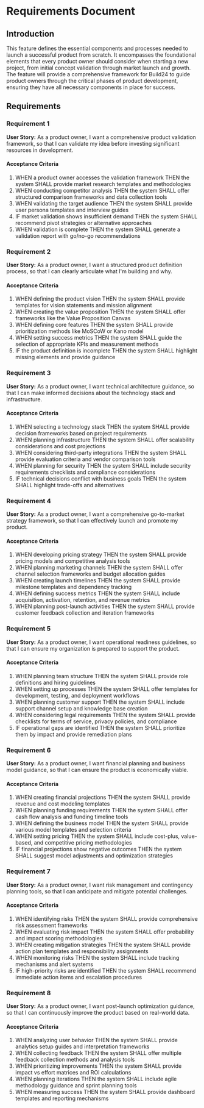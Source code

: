 # Requirements Document

## Introduction

This feature defines the essential components and processes needed to launch a successful product from scratch. It encompasses the foundational elements that every product owner should consider when starting a new project, from initial concept validation through market launch and growth. The feature will provide a comprehensive framework for Build24 to guide product owners through the critical phases of product development, ensuring they have all necessary components in place for success.

## Requirements

### Requirement 1

**User Story:** As a product owner, I want a comprehensive product validation framework, so that I can validate my idea before investing significant resources in development.

#### Acceptance Criteria

1. WHEN a product owner accesses the validation framework THEN the system SHALL provide market research templates and methodologies
2. WHEN conducting competitor analysis THEN the system SHALL offer structured comparison frameworks and data collection tools
3. WHEN validating the target audience THEN the system SHALL provide user persona templates and interview guides
4. IF market validation shows insufficient demand THEN the system SHALL recommend pivot strategies or alternative approaches
5. WHEN validation is complete THEN the system SHALL generate a validation report with go/no-go recommendations

### Requirement 2

**User Story:** As a product owner, I want a structured product definition process, so that I can clearly articulate what I'm building and why.

#### Acceptance Criteria

1. WHEN defining the product vision THEN the system SHALL provide templates for vision statements and mission alignment
2. WHEN creating the value proposition THEN the system SHALL offer frameworks like the Value Proposition Canvas
3. WHEN defining core features THEN the system SHALL provide prioritization methods like MoSCoW or Kano model
4. WHEN setting success metrics THEN the system SHALL guide the selection of appropriate KPIs and measurement methods
5. IF the product definition is incomplete THEN the system SHALL highlight missing elements and provide guidance

### Requirement 3

**User Story:** As a product owner, I want technical architecture guidance, so that I can make informed decisions about the technology stack and infrastructure.

#### Acceptance Criteria

1. WHEN selecting a technology stack THEN the system SHALL provide decision frameworks based on project requirements
2. WHEN planning infrastructure THEN the system SHALL offer scalability considerations and cost projections
3. WHEN considering third-party integrations THEN the system SHALL provide evaluation criteria and vendor comparison tools
4. WHEN planning for security THEN the system SHALL include security requirements checklists and compliance considerations
5. IF technical decisions conflict with business goals THEN the system SHALL highlight trade-offs and alternatives

### Requirement 4

**User Story:** As a product owner, I want a comprehensive go-to-market strategy framework, so that I can effectively launch and promote my product.

#### Acceptance Criteria

1. WHEN developing pricing strategy THEN the system SHALL provide pricing models and competitive analysis tools
2. WHEN planning marketing channels THEN the system SHALL offer channel selection frameworks and budget allocation guides
3. WHEN creating launch timelines THEN the system SHALL provide milestone templates and dependency tracking
4. WHEN defining success metrics THEN the system SHALL include acquisition, activation, retention, and revenue metrics
5. WHEN planning post-launch activities THEN the system SHALL provide customer feedback collection and iteration frameworks

### Requirement 5

**User Story:** As a product owner, I want operational readiness guidelines, so that I can ensure my organization is prepared to support the product.

#### Acceptance Criteria

1. WHEN planning team structure THEN the system SHALL provide role definitions and hiring guidelines
2. WHEN setting up processes THEN the system SHALL offer templates for development, testing, and deployment workflows
3. WHEN planning customer support THEN the system SHALL include support channel setup and knowledge base creation
4. WHEN considering legal requirements THEN the system SHALL provide checklists for terms of service, privacy policies, and compliance
5. IF operational gaps are identified THEN the system SHALL prioritize them by impact and provide remediation plans

### Requirement 6

**User Story:** As a product owner, I want financial planning and business model guidance, so that I can ensure the product is economically viable.

#### Acceptance Criteria

1. WHEN creating financial projections THEN the system SHALL provide revenue and cost modeling templates
2. WHEN planning funding requirements THEN the system SHALL offer cash flow analysis and funding timeline tools
3. WHEN defining the business model THEN the system SHALL provide various model templates and selection criteria
4. WHEN setting pricing THEN the system SHALL include cost-plus, value-based, and competitive pricing methodologies
5. IF financial projections show negative outcomes THEN the system SHALL suggest model adjustments and optimization strategies

### Requirement 7

**User Story:** As a product owner, I want risk management and contingency planning tools, so that I can anticipate and mitigate potential challenges.

#### Acceptance Criteria

1. WHEN identifying risks THEN the system SHALL provide comprehensive risk assessment frameworks
2. WHEN evaluating risk impact THEN the system SHALL offer probability and impact scoring methodologies
3. WHEN creating mitigation strategies THEN the system SHALL provide action plan templates and responsibility assignments
4. WHEN monitoring risks THEN the system SHALL include tracking mechanisms and alert systems
5. IF high-priority risks are identified THEN the system SHALL recommend immediate action items and escalation procedures

### Requirement 8

**User Story:** As a product owner, I want post-launch optimization guidance, so that I can continuously improve the product based on real-world data.

#### Acceptance Criteria

1. WHEN analyzing user behavior THEN the system SHALL provide analytics setup guides and interpretation frameworks
2. WHEN collecting feedback THEN the system SHALL offer multiple feedback collection methods and analysis tools
3. WHEN prioritizing improvements THEN the system SHALL provide impact vs effort matrices and ROI calculations
4. WHEN planning iterations THEN the system SHALL include agile methodology guidance and sprint planning tools
5. WHEN measuring success THEN the system SHALL provide dashboard templates and reporting mechanisms

